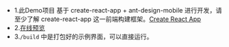 - 1.此Demo项目 基于 create-react-app + ant-design-mobile 进行开发，请至少了解 create-react-app 这一前端构建框架。[Create React App](https://github.com/facebook/create-react-app)
- 2.[在线预览](https://wellsign.github.io/WSH5SDKMobileDemo-V3/build/index.html)
- 3.`/build` 中是打包好的示例界面，可以直接运行。


